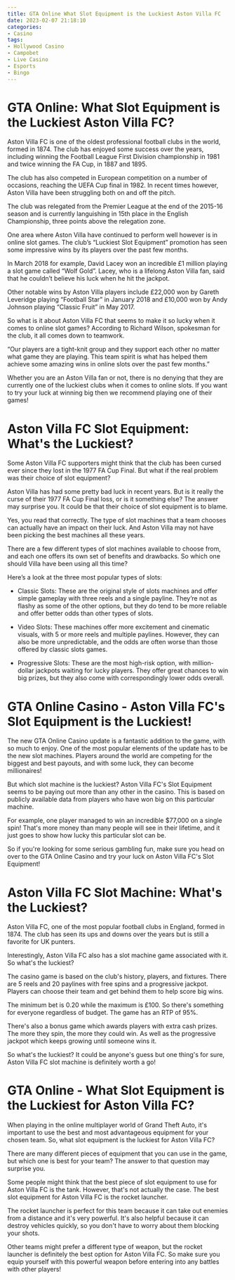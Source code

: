 ```yaml
---
title: GTA Online What Slot Equipment is the Luckiest Aston Villa FC
date: 2023-02-07 21:18:10
categories:
- Casino
tags:
- Hollywood Casino
- Campobet
- Live Casino
- Esports
- Bingo
---
```



#  GTA Online: What Slot Equipment is the Luckiest Aston Villa FC?

Aston Villa FC is one of the oldest professional football clubs in the world, formed in 1874. The club has enjoyed some success over the years, including winning the Football League First Division championship in 1981 and twice winning the FA Cup, in 1887 and 1895.

The club has also competed in European competition on a number of occasions, reaching the UEFA Cup final in 1982. In recent times however, Aston Villa have been struggling both on and off the pitch.

The club was relegated from the Premier League at the end of the 2015-16 season and is currently languishing in 15th place in the English Championship, three points above the relegation zone.

One area where Aston Villa have continued to perform well however is in online slot games. The club’s “Luckiest Slot Equipment” promotion has seen some impressive wins by its players over the past few months.

In March 2018 for example, David Lacey won an incredible £1 million playing a slot game called “Wolf Gold”. Lacey, who is a lifelong Aston Villa fan, said that he couldn’t believe his luck when he hit the jackpot.

Other notable wins by Aston Villa players include £22,000 won by Gareth Leveridge playing “Football Star” in January 2018 and £10,000 won by Andy Johnson playing “Classic Fruit” in May 2017.

So what is it about Aston Villa FC that seems to make it so lucky when it comes to online slot games? According to Richard Wilson, spokesman for the club, it all comes down to teamwork.

“Our players are a tight-knit group and they support each other no matter what game they are playing. This team spirit is what has helped them achieve some amazing wins in online slots over the past few months.”

Whether you are an Aston Villa fan or not, there is no denying that they are currently one of the luckiest clubs when it comes to online slots. If you want to try your luck at winning big then we recommend playing one of their games!

#  Aston Villa FC Slot Equipment: What's the Luckiest?

Some Aston Villa FC supporters might think that the club has been cursed ever since they lost in the 1977 FA Cup Final. 
But what if the real problem was their choice of slot equipment?

Aston Villa has had some pretty bad luck in recent years. But is it really the curse of their 1977 FA Cup Final loss, or is it something else? 
The answer may surprise you. It could be that their choice of slot equipment is to blame.

Yes, you read that correctly. The type of slot machines that a team chooses can actually have an impact on their luck. And Aston Villa may not have been picking the best machines all these years.

There are a few different types of slot machines available to choose from, and each one offers its own set of benefits and drawbacks. So which one should Villa have been using all this time?

Here’s a look at the three most popular types of slots:

* Classic Slots: These are the original style of slots machines and offer simple gameplay with three reels and a single payline. They’re not as flashy as some of the other options, but they do tend to be more reliable and offer better odds than other types of slots.

* Video Slots: These machines offer more excitement and cinematic visuals, with 5 or more reels and multiple paylines. However, they can also be more unpredictable, and the odds are often worse than those offered by classic slots games.

* Progressive Slots: These are the most high-risk option, with million-dollar jackpots waiting for lucky players. They offer great chances to win big prizes, but they also come with correspondingly lower odds overall.

#  GTA Online Casino - Aston Villa FC's Slot Equipment is the Luckiest!

The new GTA Online Casino update is a fantastic addition to the game, with so much to enjoy. One of the most popular elements of the update has to be the new slot machines. Players around the world are competing for the biggest and best payouts, and with some luck, they can become millionaires!

But which slot machine is the luckiest? Aston Villa FC's Slot Equipment seems to be paying out more than any other in the casino. This is based on publicly available data from players who have won big on this particular machine.

For example, one player managed to win an incredible $77,000 on a single spin! That's more money than many people will see in their lifetime, and it just goes to show how lucky this particular slot can be.

So if you're looking for some serious gambling fun, make sure you head on over to the GTA Online Casino and try your luck on Aston Villa FC's Slot Equipment!

#  Aston Villa FC Slot Machine: What's the Luckiest?

Aston Villa FC, one of the most popular football clubs in England, formed in 1874. The club has seen its ups and downs over the years but is still a favorite for UK punters.

Interestingly, Aston Villa FC also has a slot machine game associated with it. So what's the luckiest?

The casino game is based on the club's history, players, and fixtures. There are 5 reels and 20 paylines with free spins and a progressive jackpot. Players can choose their team and get behind them to help score big wins.

The minimum bet is 0.20 while the maximum is £100. So there's something for everyone regardless of budget. The game has an RTP of 95%.

There's also a bonus game which awards players with extra cash prizes. The more they spin, the more they could win. As well as the progressive jackpot which keeps growing until someone wins it.

So what's the luckiest? It could be anyone's guess but one thing's for sure, Aston Villa FC slot machine is definitely worth a go!

#  GTA Online - What Slot Equipment is the Luckiest for Aston Villa FC?

When playing in the online multiplayer world of Grand Theft Auto, it's important to use the best and most advantageous equipment for your chosen team. So, what slot equipment is the luckiest for Aston Villa FC?

There are many different pieces of equipment that you can use in the game, but which one is best for your team? The answer to that question may surprise you.

Some people might think that the best piece of slot equipment to use for Aston Villa FC is the tank. However, that's not actually the case. The best slot equipment for Aston Villa FC is the rocket launcher.

The rocket launcher is perfect for this team because it can take out enemies from a distance and it's very powerful. It's also helpful because it can destroy vehicles quickly, so you don't have to worry about them blocking your shots.

Other teams might prefer a different type of weapon, but the rocket launcher is definitely the best option for Aston Villa FC. So make sure you equip yourself with this powerful weapon before entering into any battles with other players!